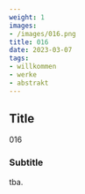 ```yaml
---
weight: 1
images:
- /images/016.png
title: 016
date: 2023-03-07
tags:
- willkommen
- werke
- abstrakt
---
```


## Title
016

### Subtitle
tba.